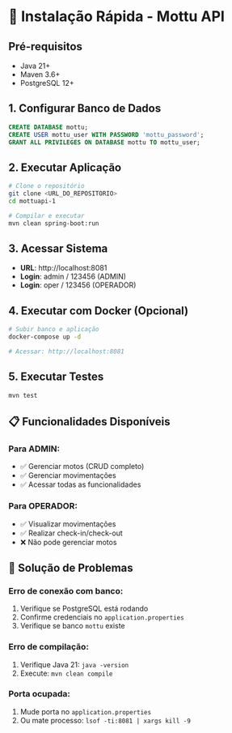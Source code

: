 # 🚀 Instalação Rápida - Mottu API

## Pré-requisitos
- Java 21+
- Maven 3.6+
- PostgreSQL 12+

## 1. Configurar Banco de Dados
```sql
CREATE DATABASE mottu;
CREATE USER mottu_user WITH PASSWORD 'mottu_password';
GRANT ALL PRIVILEGES ON DATABASE mottu TO mottu_user;
```

## 2. Executar Aplicação
```bash
# Clone o repositório
git clone <URL_DO_REPOSITORIO>
cd mottuapi-1

# Compilar e executar
mvn clean spring-boot:run
```

## 3. Acessar Sistema
- **URL**: http://localhost:8081
- **Login**: admin / 123456 (ADMIN)
- **Login**: oper / 123456 (OPERADOR)

## 4. Executar com Docker (Opcional)
```bash
# Subir banco e aplicação
docker-compose up -d

# Acessar: http://localhost:8081
```

## 5. Executar Testes
```bash
mvn test
```

## 📋 Funcionalidades Disponíveis

### Para ADMIN:
- ✅ Gerenciar motos (CRUD completo)
- ✅ Gerenciar movimentações
- ✅ Acessar todas as funcionalidades

### Para OPERADOR:
- ✅ Visualizar movimentações
- ✅ Realizar check-in/check-out
- ❌ Não pode gerenciar motos

## 🔧 Solução de Problemas

### Erro de conexão com banco:
1. Verifique se PostgreSQL está rodando
2. Confirme credenciais no `application.properties`
3. Verifique se banco `mottu` existe

### Erro de compilação:
1. Verifique Java 21: `java -version`
2. Execute: `mvn clean compile`

### Porta ocupada:
1. Mude porta no `application.properties`
2. Ou mate processo: `lsof -ti:8081 | xargs kill -9`
